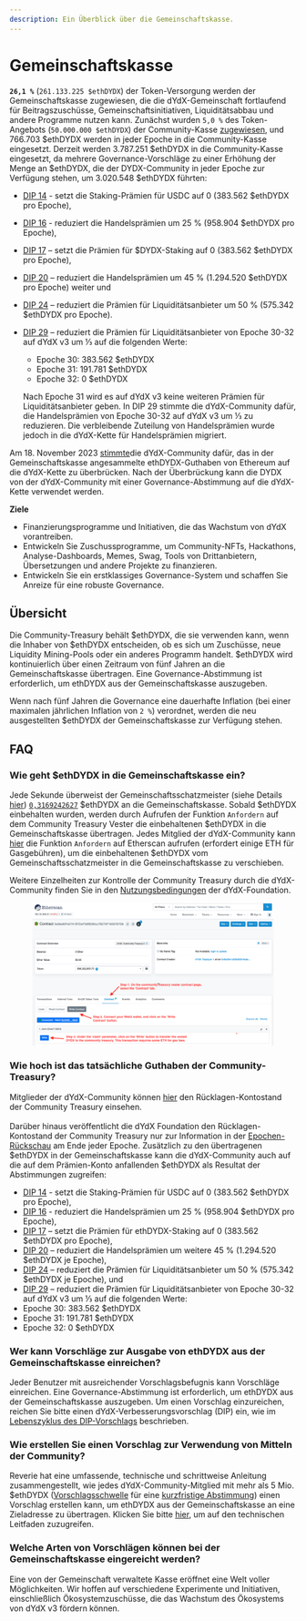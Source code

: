 ```yaml
---
description: Ein Überblick über die Gemeinschaftskasse.
---
```


# Gemeinschaftskasse

**`26,1 %`** (`261.133.225 $ethDYDX`) der Token-Versorgung werden der Gemeinschaftskasse zugewiesen, die die dYdX-Gemeinschaft fortlaufend für Beitragszuschüsse, Gemeinschaftsinitiativen, Liquiditätsabbau und andere Programme nutzen kann. Zunächst wurden `5,0 %` des Token-Angebots (`50.000.000 $ethDYDX`) der Community-Kasse [zugewiesen](https://docs.dydx.community/dydx-governance/start-here/dydx-allocations), und 766.703 $ethDYDX werden in jeder Epoche in die Community-Kasse eingesetzt. Derzeit werden 3.787.251 $ethDYDX in die Community-Kasse eingesetzt, da mehrere Governance-Vorschläge zu einer Erhöhung der Menge an $ethDYDX, die der DYDX-Community in jeder Epoche zur Verfügung stehen, um 3.020.548 $ethDYDX führten:

* [DIP 14](https://dydx.community/dashboard/proposal/7) - setzt die Staking-Prämien für USDC auf 0 (383.562 $ethDYDX pro Epoche),
* [DIP 16](https://dydx.community/dashboard/proposal/8) - reduziert die Handelsprämien um 25 % (958.904 $ethDYDX pro Epoche),
* [DIP 17](https://dydx.community/dashboard/proposal/9) – setzt die Prämien für $DYDX-Staking auf 0 (383.562 $ethDYDX pro Epoche),
* [DIP 20](https://dydx.community/dashboard/proposal/11) – reduziert die Handelsprämien um 45 % (1.294.520 $ethDYDX pro Epoche) weiter und
* [DIP 24](https://github.com/dydxfoundation/dip/blob/master/content/dips/DIP-24.md) – reduziert die Prämien für Liquiditätsanbieter um 50 % (575.342 $ethDYDX pro Epoche).
*   [DIP 29](https://dydx.community/dashboard/proposal/16) – reduziert die Prämien für Liquiditätsanbieter von Epoche 30-32 auf dYdX v3 um ⅓ auf die folgenden Werte:

    * Epoche 30: 383.562 $ethDYDX
    * Epoche 31: 191.781 $ethDYDX
    * Epoche 32: 0 $ethDYDX

    Nach Epoche 31 wird es auf dYdX v3 keine weiteren Prämien für Liquiditätsanbieter geben. In DIP 29 stimmte die dYdX-Community dafür, die Handelsprämien von Epoche 30-32 auf dYdX v3 um ⅓ zu reduzieren. Die verbleibende Zuteilung von Handelsprämien wurde jedoch in die dYdX-Kette für Handelsprämien migriert.

Am 18. November 2023 [stimmte](https://dydx.community/dashboard/proposal/16)die dYdX-Community dafür, das in der Gemeinschaftskasse angesammelte ethDYDX-Guthaben von Ethereum auf die dYdX-Kette zu überbrücken. Nach der Überbrückung kann die DYDX von der dYdX-Community mit einer Governance-Abstimmung auf die dYdX-Kette verwendet werden.



**Ziele**

* Finanzierungsprogramme und Initiativen, die das Wachstum von dYdX vorantreiben.
* Entwickeln Sie Zuschussprogramme, um Community-NFTs, Hackathons, Analyse-Dashboards, Memes, Swag, Tools von Drittanbietern, Übersetzungen und andere Projekte zu finanzieren.
* Entwickeln Sie ein erstklassiges Governance-System und schaffen Sie Anreize für eine robuste Governance.

## Übersicht

Die Community-Treasury behält $ethDYDX, die sie verwenden kann, wenn die Inhaber von $ethDYDX entscheiden, ob es sich um Zuschüsse, neue Liquidity Mining-Pools oder ein anderes Programm handelt. $ethDYDX wird kontinuierlich über einen Zeitraum von fünf Jahren an die Gemeinschaftskasse übertragen. Eine Governance-Abstimmung ist erforderlich, um ethDYDX aus der Gemeinschaftskasse auszugeben.

Wenn nach fünf Jahren die Governance eine dauerhafte Inflation (bei einer maximalen jährlichen Inflation von `2 %`) verordnet, werden die neu ausgestellten $ethDYDX der Gemeinschaftskasse zur Verfügung stehen.

## FAQ

### Wie geht $ethDYDX in die Gemeinschaftskasse ein?

Jede Sekunde überweist der Gemeinschaftsschatzmeister (siehe Details [hier](https://docs.dydx.community/dydx-governance/resources/technical-overview#governance-architecture-overview)) [`0,3169242627`](tel:03169242627) $ethDYDX an die Gemeinschaftskasse. Sobald $ethDYDX einbehalten wurden, werden durch Aufrufen der Funktion `Anfordern` auf dem Community Treasury Vester die einbehaltenen $ethDYDX in die Gemeinschaftskasse übertragen. Jedes Mitglied der dYdX-Community kann [hier](https://etherscan.io/address/0x08a90Fe0741B7DeF03fB290cc7B273F1855767D8#writeContract) die Funktion `Anfordern` auf Etherscan aufrufen (erfordert einige ETH für Gasgebühren), um die einbehaltenen $ethDYDX vom Gemeinschaftsschatzmeister in die Gemeinschaftskasse zu verschieben.

Weitere Einzelheiten zur Kontrolle der Community Treasury durch die dYdX-Community finden Sie in den [Nutzungsbedingungen](https://dydx.foundation/terms) der dYdX-Foundation.

<figure><img src="../.gitbook/assets/claim-function-CT-vester.png" alt=""><figcaption></figcaption></figure>

### Wie hoch ist das tatsächliche Guthaben der Community-Treasury?

Mitglieder der dYdX-Community können [hier](https://dydx.shippooor.xyz/) den Rücklagen-Kontostand der Community Treasury einsehen. \
\
Darüber hinaus veröffentlicht die dYdX Foundation den Rücklagen-Kontostand der Community Treasury nur zur Information in der [Epochen-Rückschau](https://dydx.foundation/blog) am Ende jeder Epoche. Zusätzlich zu den übertragenen $ethDYDX in der Gemeinschaftskasse kann die dYdX-Community auch auf die auf dem Prämien-Konto anfallenden $ethDYDX als Resultat der Abstimmungen zugreifen:

* [DIP 14](https://dydx.community/dashboard/proposal/7) - setzt die Staking-Prämien für USDC auf 0 (383.562 $ethDYDX pro Epoche),
* [DIP 16](https://dydx.community/dashboard/proposal/8) - reduziert die Handelsprämien um 25 % (958.904 $ethDYDX pro Epoche),
* [DIP 17](https://dydx.community/dashboard/proposal/9) – setzt die Prämien für ethDYDX-Staking auf 0 (383.562 $ethDYDX pro Epoche),
* [DIP 20](https://dydx.community/dashboard/proposal/11) – reduziert die Handelsprämien um weitere 45 % (1.294.520 $ethDYDX je Epoche),
* [DIP 24](https://github.com/dydxfoundation/dip/blob/master/content/dips/DIP-24.md) – reduziert die Prämien für Liquiditätsanbieter um 50 % (575.342 $ethDYDX je Epoche), und
*  [DIP 29](https://dydx.community/dashboard/proposal/16) – reduziert die Prämien für Liquiditätsanbieter von Epoche 30-32 auf dYdX v3 um ⅓ auf die folgenden Werte:
  * Epoche 30: 383.562 $ethDYDX
  * Epoche 31: 191.781 $ethDYDX
  * Epoche 32: 0 $ethDYDX

### Wer kann Vorschläge zur Ausgabe von ethDYDX aus der Gemeinschaftskasse einreichen?

Jeder Benutzer mit ausreichender Vorschlagsbefugnis kann Vorschläge einreichen. Eine Governance-Abstimmung ist erforderlich, um ethDYDX aus der Gemeinschaftskasse auszugeben. Um einen Vorschlag einzureichen, reichen Sie bitte einen dYdX-Verbesserungsvorschlag (DIP) ein, wie im [Lebenszyklus des DIP-Vorschlags](../voting-and-governance/dip-proposal-lifecycle.md) beschrieben.

### Wie erstellen Sie einen Vorschlag zur Verwendung von Mitteln der Community?

Reverie hat eine umfassende, technische und schrittweise Anleitung zusammengestellt, wie jedes dYdX-Community-Mitglied mit mehr als 5 Mio. $ethDYDX ([Vorschlagsschwelle](https://docs.dydx.community/dydx-governance/voting-and-governance/governance-parameters#timelock-parameters) für eine [kurzfristige Abstimmung](https://docs.dydx.community/dydx-governance/voting-and-governance/governance-process#short-timelock-executor)) einen Vorschlag erstellen kann, um ethDYDX aus der Gemeinschaftskasse an eine Zieladresse zu übertragen. Klicken Sie bitte [hier](https://app.gitbook.com/o/-MeNgGQU0ucT2xo4s8-T/s/-MeNfSkgj48hU0q8Zbjn/\~/changes/EyisuFjLIyJ7K9RzaTfJ/technical-guide-on-building-a-dydx-community-treasury-spending-proposal), um auf den technischen Leitfaden zuzugreifen.

### Welche Arten von Vorschlägen können bei der Gemeinschaftskasse eingereicht werden?

Eine von der Gemeinschaft verwaltete Kasse eröffnet eine Welt voller Möglichkeiten. Wir hoffen auf verschiedene Experimente und Initiativen, einschließlich Ökosystemzuschüsse, die das Wachstum des Ökosystems von dYdX v3 fördern können.
